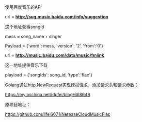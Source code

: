 使用百度音乐的API

url = **http://sug.music.baidu.com/info/suggestion**

这个地址获得songid 

mess = song_name + singer

Payload = {'word': mess, 'version': '2', 'from':'0'}

url = **http://music.baidu.com/data/music/fmlink**

这一地址提供音乐下载

playload = {'songIds': song_id, 'type':'flac'}





Golang通过http.NewRequest实现模拟请求，添加请求头和请求参数：

https://my.oschina.net/idufei/blog/668649



原项目地址：

https://github.com/lifei6671/NeteaseCloudMusicFlac